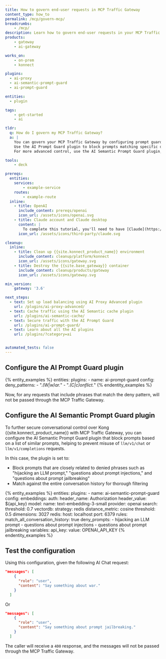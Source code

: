 ```yaml
---
title: How to govern end-user requests in MCP Traffic Gateway
content_type: how_to
permalink: /mcp/govern-mcp/
breadcrumbs:
    - /mcp/
description: Learn how to govern end-user requests in your MCP Traffic Gateway
products:
    - gateway
    - ai-gateway

works_on:
    - on-prem
    - konnect

plugins:
  - ai-proxy
  - ai-semantic-prompt-guard
  - ai-prompt-guard

entities:
  - plugin

tags:
    - get-started
    - ai

tldr:
  q: How do I govern my MCP Traffic Gateway?
  a: |
    You can govern your MCP Traffic Gateway by configuring prompt guard plugins that block undesired conversational inputs.
    Use the AI Prompt Guard plugin to block prompts matching specific deny patterns (e.g., words like "war" or "conflict").
    For more advanced control, use the AI Semantic Prompt Guard plugin, which blocks semantically similar prompts based on denied phrases and conversation history, helping prevent misuse of AI chat and completion endpoints.

tools:
    - deck

prereqs:
  entities:
    services:
        - example-service
    routes:
        - example-route
  inline:
    - title: OpenAI
      include_content: prereqs/openai
      icon_url: /assets/icons/openai.svg
    - title: Claude account and Claude desktop
      content: |
        To complete this tutorial, you'll need to have [Claude](https://claude.ai) account and [Claude desktop](https://claude.ai/download).
      icon_url: /assets/icons/third-party/claude.svg

cleanup:
  inline:
    - title: Clean up {{site.konnect_product_name}} environment
      include_content: cleanup/platform/konnect
      icon_url: /assets/icons/gateway.svg
    - title: Destroy the {{site.base_gateway}} container
      include_content: cleanup/products/gateway
      icon_url: /assets/icons/gateway.svg

min_version:
    gateway: '3.6'

next_steps:
  - text: Set up load balancing using AI Proxy Advanced plugin
    url: /plugins/ai-proxy-advanced/
  - text: Cache traffic using the AI Semantic cache plugin
    url: /plugins/ai-semantic-cache/
  - text: Secure traffic with the AI Prompt Guard
    url: /plugins/ai-prompt-guard/
  - text: Learn about all the AI plugins
    url: /plugins/?category=ai


automated_tests: false
---
```


## Configure the AI Prompt Guard plugin

{% entity_examples %}
entities:
  plugins:
    - name: ai-prompt-guard
      config:
        deny_patterns:
          - ".*(W|w)ar.*"
          - ".*(C|c)onflict.*"
{% endentity_examples %}

Now, for any requests that include phrases that match the deny pattern, will not be passed through the MCP Traffic Gateway.

## Configure the AI Semantic Prompt Guard plugin

To further secure conversational control over Kong {{site.konnect_product_name}} with MCP Traffic Gateway, you can configure the AI Semantic Prompt Guard plugin that block prompts based on a list of similar prompts, helping to prevent misuse of `llm/v1/chat` or `llm/v1/completions` requests.

In this case, the plugin is set to:
- Block prompts that are closely related to denied phrases such as "hijacking an LLM prompt," "questions about prompt injections," and "questions about prompt jailbreaking"
- Match against the entire conversation history for thorough filtering


{% entity_examples %}
entities:
  plugins:
    - name: ai-semantic-prompt-guard
      config:
        embeddings:
          auth:
            header_name: Authorization
            header_value: ${api_key}
          model:
            name: text-embedding-3-small
            provider: openai
        search:
          threshold: 0.7
        vectordb:
          strategy: redis
          distance_metric: cosine
          threshold: 0.5
          dimensions: 3027
          redis:
            host: localhost
            port: 6379
        rules:
          match_all_conversation_history: true
          deny_prompts:
            - hijacking an LLM prompt
            - questions about prompt injections
            - questions about prompt jailbreaking
variables:
  api_key:
    value: OPENAI_API_KEY
{% endentity_examples %}


## Test the configuration

Using this configuration, given the following AI Chat request:

```json
"messages": [
    {
      "role": "user",
      "content": "Say something about war."
    }
  ]
```

Or

```json
"messages": [
    {
      "role": "user",
      "content": "Say something about prompt jailbreaking."
    }
  ]
```

The caller will receive a `400` response, and the messages will not be passed through the MCP Traffic Gateway.


